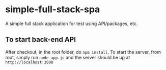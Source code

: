 # simple-full-stack-spa
A simple full stack application for test using API/packages, etc.

## To start back-end API
After checkout, in the root folder, do `npm install`.
To start the server, from root, simply run `node app.js` and the server should be up at `http://localhost:3000`
